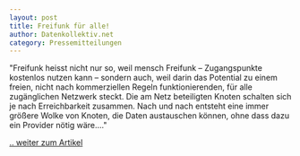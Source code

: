 ```yaml
---
layout: post
title: Freifunk für alle!
author: Datenkollektiv.net
category: Pressemitteilungen
---
```


"Freifunk heisst nicht nur so, weil mensch Freifunk – Zugangspunkte kostenlos nutzen kann – sondern auch, weil darin das Potential zu einem freien, nicht nach kommerziellen Regeln funktionierenden, für alle zugänglichen Netzwerk steckt.  Die am Netz beteiligten Knoten schalten sich je nach Erreichbarkeit zusammen. Nach und nach entsteht eine immer größere Wolke von Knoten, die Daten austauschen können, ohne dass dazu ein Provider nötig wäre…."

[.. weiter zum Artikel](https://datenkollektiv.net/freifunk-fuer-alle/)
